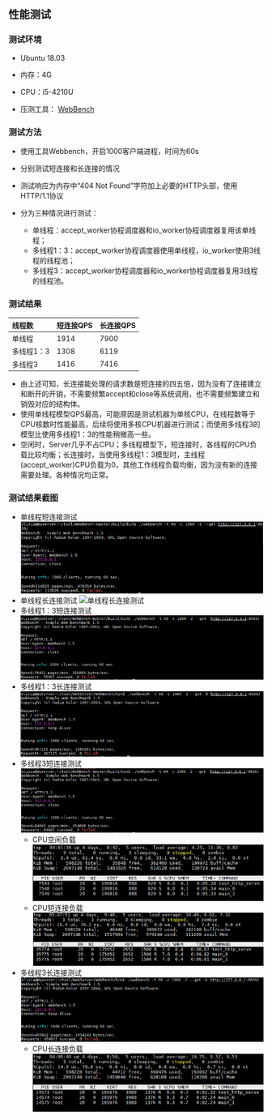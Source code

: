 ## 性能测试

### 测试环境

- Ubuntu 18.03
- 内存：4G
- CPU：i5-4210U

- 压测工具： [WebBench](https://github.com/linyacool/WebBench) 

### 测试方法

- 使用工具Webbench，开启1000客户端进程，时间为60s
- 分别测试短连接和长连接的情况
- 测试响应为内存中“404 Not Found”字符加上必要的HTTP头部，使用HTTP/1.1协议

- 分为三种情况进行测试：
  - 单线程：accept_worker协程调度器和io_worker协程调度器复用该单线程；
  - 多线程1：3：accept_worker协程调度器使用单线程，io_worker使用3线程的线程池；
  - 多线程3：accept_worker协程调度器和io_worker协程调度器复用3线程的线程池。

### 测试结果

| 线程数     | 短连接QPS | 长连接QPS |
| :--------- | --------- | --------- |
| 单线程     | 1914      | 7900      |
| 多线程1：3 | 1308      | 6119      |
| 多线程3    | 1416      | 7416      |

- 由上述可知，长连接能处理的请求数是短连接的四五倍，因为没有了连接建立和断开的开销，不需要频繁accept和close等系统调用，也不需要频繁建立和销毁对应的结构体。
- 使用单线程模型QPS最高，可能原因是测试机器为单核CPU，在线程数等于CPU核数时性能最高，后续将使用多核CPU机器进行测试；而使用多线程3的模型比使用多线程1：3的性能稍微高一些。
- 空闲时，Server几乎不占CPU；多线程模型下，短连接时，各线程的CPU负载比较均衡；长连接时，当使用多线程1：3模型时，主线程(accept_worker)CPU负载为0，其他工作线程负载均衡，因为没有新的连接需要处理。各种情况均正常。

### 测试结果截图

- 单线程短连接测试
![单线程短连接测试](https://github.com/YuyiLin-Oliva/tinyServer/blob/master/test_results/thread1_close.png)
- 单线程长连接测试
![单线程长连接测试](hhttps://github.com/YuyiLin-Oliva/tinyServer/blob/master/test_results/thread1-keep-alive.png)
- 多线程1：3短连接测试
![多线程1：3短连接测试](https://github.com/YuyiLin-Oliva/tinyServer/blob/master/test_results/threadpool1_3_close.png)
- 多线程1：3长连接测试
![多线程1：3长连接测试](https://github.com/YuyiLin-Oliva/tinyServer/blob/master/test_results/threadpool1_3_keep-alive.png)
- 多线程3短连接测试
![多线程3短连接测试](https://github.com/YuyiLin-Oliva/tinyServer/blob/master/test_results/threadpool3_close.png)
  - CPU空闲负载
  ![CPU空闲负载](https://github.com/YuyiLin-Oliva/tinyServer/blob/master/test_results/threadpool3_close_空载.png)
  - CPU短连接负载
  ![CPU短连接负载](https://github.com/YuyiLin-Oliva/tinyServer/blob/master/test_results/threadpool3_close_cpu.png)
- 多线程3长连接测试
![多线程3长连接测试](https://github.com/YuyiLin-Oliva/tinyServer/blob/master/test_results/threadpool3_keep-alive.png)
  - CPU长连接负载
  ![CPU长连接负载](https://github.com/YuyiLin-Oliva/tinyServer/blob/master/test_results/threadpool3_keep-alive_cpu.png)
